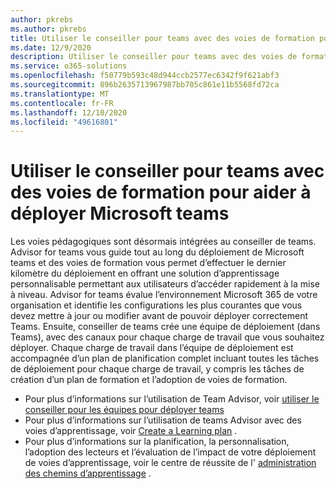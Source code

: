 ```yaml
---
author: pkrebs
ms.author: pkrebs
title: Utiliser le conseiller pour teams avec des voies de formation pour aider à déployer Microsoft teams
ms.date: 12/9/2020
description: Utiliser le conseiller pour teams avec des voies de formation pour aider à déployer Microsoft teams
ms.service: o365-solutions
ms.openlocfilehash: f50779b593c48d944ccb2577ec6342f9f621abf3
ms.sourcegitcommit: 896b2635713967987bb705c861e11b5568fd72ca
ms.translationtype: MT
ms.contentlocale: fr-FR
ms.lasthandoff: 12/10/2020
ms.locfileid: "49616801"
---
```

# <a name="use-advisor-for-teams-with-learning-pathways-to-help-roll-out-microsoft-teams"></a>Utiliser le conseiller pour teams avec des voies de formation pour aider à déployer Microsoft teams
Les voies pédagogiques sont désormais intégrées au conseiller de teams. Advisor for teams vous guide tout au long du déploiement de Microsoft teams et des voies de formation vous permet d’effectuer le dernier kilomètre du déploiement en offrant une solution d’apprentissage personnalisable permettant aux utilisateurs d’accéder rapidement à la mise à niveau. Advisor for teams évalue l’environnement Microsoft 365 de votre organisation et identifie les configurations les plus courantes que vous devez mettre à jour ou modifier avant de pouvoir déployer correctement Teams. Ensuite, conseiller de teams crée une équipe de déploiement (dans Teams), avec des canaux pour chaque charge de travail que vous souhaitez déployer. Chaque charge de travail dans l’équipe de déploiement est accompagnée d’un plan de planification complet incluant toutes les tâches de déploiement pour chaque charge de travail, y compris les tâches de création d’un plan de formation et l’adoption de voies de formation.

- Pour plus d’informations sur l’utilisation de Team Advisor, voir [utiliser le conseiller pour les équipes pour déployer teams](https://docs.microsoft.com/microsoftteams/use-advisor-teams-roll-out)
- Pour plus d’informations sur l’utilisation de teams Advisor avec des voies d’apprentissage, voir [Create a Learning plan](https://docs.microsoft.com/microsoftteams/use-advisor-teams-roll-out#create-a-learning-plan) .
- Pour plus d’informations sur la planification, la personnalisation, l’adoption des lecteurs et l’évaluation de l’impact de votre déploiement de voies d’apprentissage, voir le centre de réussite de l' [administration des chemins d’apprentissage](custom_successcenter.md) .